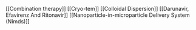 [[Combination therapy]]
[[Cryo-tem]]
[[Colloidal Dispersion]]
[[Darunavir, Efavirenz And Ritonavir]]
[[Nanoparticle-in-microparticle Delivery System (Nimds)]]
